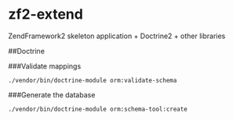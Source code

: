 zf2-extend
==========

ZendFramework2 skeleton application + Doctrine2 + other libraries

##Doctrine

###Validate mappings
```
./vendor/bin/doctrine-module orm:validate-schema
```

###Generate the database
```
./vendor/bin/doctrine-module orm:schema-tool:create
```
